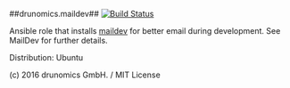 ##drunomics.maildev##
[![Build Status](https://travis-ci.org/drunomics/ansible-role-maildev.svg?branch=master)](https://travis-ci.org/drunomics/ansible-role-maildev)

Ansible role that installs [maildev](http://djfarrelly.github.io/MailDev/) for better email during development.
See MailDev for further details.


Distribution: Ubuntu

(c) 2016 drunomics GmbH. /  MIT License
